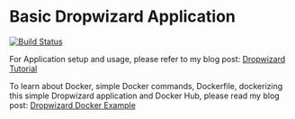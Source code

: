 # Basic Dropwizard Application

[![Build Status](https://travis-ci.org/ajtechdeveloper/BasicDropwizard.svg?branch=master)](https://travis-ci.org/ajtechdeveloper/BasicDropwizard)

For Application setup and usage, please refer to my blog post: [Dropwizard Tutorial](http://softwaredevelopercentral.blogspot.com/2017/07/dropwizard-tutorial.html)

To learn about Docker, simple Docker commands, Dockerfile, dockerizing this simple Dropwizard application and Docker Hub, please read my blog post: [Dropwizard Docker Example](http://softwaredevelopercentral.blogspot.com/2017/11/dropwizard-docker-example.html)
